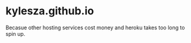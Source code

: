 kylesza.github.io
=================
Becasue other hosting services cost money and heroku takes too long to spin up.
